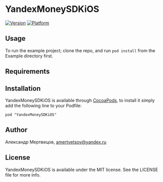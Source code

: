 # YandexMoneySDKiOS

[![Version](http://cocoapod-badges.herokuapp.com/v/YandexMoneySDKiOS/badge.png)](http://cocoadocs.org/docsets/YandexMoneySDKiOS)
[![Platform](http://cocoapod-badges.herokuapp.com/p/YandexMoneySDKiOS/badge.png)](http://cocoadocs.org/docsets/YandexMoneySDKiOS)

## Usage

To run the example project; clone the repo, and run `pod install` from the Example directory first.

## Requirements

## Installation

YandexMoneySDKiOS is available through [CocoaPods](http://cocoapods.org), to install
it simply add the following line to your Podfile:

    pod "YandexMoneySDKiOS"

## Author

Александр Мертвецов, amertvetsov@yandex.ru

## License

YandexMoneySDKiOS is available under the MIT license. See the LICENSE file for more info.

